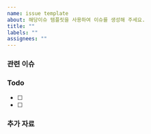 ```yaml
---
name: issue template
about: 해당이슈 템플릿을 사용하여 이슈를 생성해 주세요.
title: ""
labels: ""
assignees: ""
---
```


### 관련 이슈

### Todo

- [ ]
- [ ]

### 추가 자료
